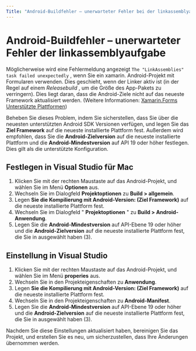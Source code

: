 ```yaml
---
Title: "Android-Buildfehler – unerwarteter Fehler bei der linkassemblyaufgabe" MS. Topic: Problembehandlung bei MS. Prod: xamarin ms. assetid: EB3BE685-CB72-48E3-89D7-C845E76B9FA2 ms. Technology: xamarin-Forms Author: davidbritch ms. Author: dabritch ms. Date: 03/07/2019 NO-LOC: [ Xamarin.Forms , Xamarin.Essentials ]
---
```


# <a name="android-build-error--the-linkassemblies-task-failed-unexpectedly"></a>Android-Buildfehler – unerwarteter Fehler der linkassemblyaufgabe

Möglicherweise wird eine Fehlermeldung angezeigt `The "LinkAssemblies" task failed unexpectedly` , wenn Sie ein xamarin. Android-Projekt mit Formularen verwenden. Dies geschieht, wenn der Linker aktiv ist (in der Regel auf einem *Releasebuild* , um die Größe des App-Pakets zu verringern). Dies liegt daran, dass die Android-Ziele nicht auf das neueste Framework aktualisiert werden. (Weitere Informationen: [ Xamarin.Forms Unterstützte Plattformen](~/get-started/supported-platforms.md#android-platform-support))

Beheben Sie dieses Problem, indem Sie sicherstellen, dass Sie über die neuesten unterstützten Android SDK Versionen verfügen, und legen Sie das **Ziel Framework** auf die neueste installierte Plattform fest. Außerdem wird empfohlen, dass Sie die **Android-Zielversion** auf die neueste installierte Plattform und die **Android-Mindestversion** auf API 19 oder höher festlegen. Dies gilt als die unterstützte Konfiguration.

## <a name="setting-in-visual-studio-for-mac"></a>Festlegen in Visual Studio für Mac

1. Klicken Sie mit der rechten Maustaste auf das Android-Projekt, und wählen Sie im Menü **Optionen** aus.
2. Wechseln Sie im Dialogfeld **Projektoptionen** zu **Build > allgemein**.
3. Legen **Sie die Kompilierung mit Android-Version: (Ziel Framework)** auf die neueste installierte Plattform fest.
4. Wechseln Sie im Dialogfeld " **Projektoptionen** " zu **Build > Android-Anwendung**.
5. Legen Sie die **Android-Mindestversion** auf API-Ebene 19 oder höher und die **Android-Zielversion** auf die neueste installierte Plattform fest, die Sie in ausgewählt haben (3).

## <a name="setting-in-visual-studio"></a>Einstellung in Visual Studio

1. Klicken Sie mit der rechten Maustaste auf das Android-Projekt, und wählen Sie im Menü **properies** aus.
2. Wechseln Sie in den Projekteigenschaften zu **Anwendung**.
3. Legen **Sie die Kompilierung mit Android-Version: (Ziel Framework)** auf die neueste installierte Plattform fest.
4. Wechseln Sie in den Projekteigenschaften zu **Android-Manifest**.
5. Legen Sie die **Android-Mindestversion** auf API-Ebene 19 oder höher und die **Android-Zielversion** auf die neueste installierte Plattform fest, die Sie in ausgewählt haben (3).

Nachdem Sie diese Einstellungen aktualisiert haben, bereinigen Sie das Projekt, und erstellen Sie es neu, um sicherzustellen, dass Ihre Änderungen übernommen werden.
